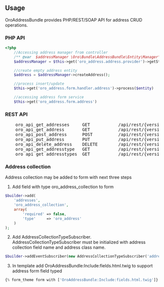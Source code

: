 Usage
-----

OroAddressBundle provides PHP/REST/SOAP API for address CRUD operations.

### PHP API

``` php
<?php
    //Accessing address manager from controller
    /** @var  $addressManager \Oro\Bundle\AddressBundle\Entity\Manager\AddressManager */
    $addressManager = $this->get('oro_address.address.provider')->getStorage();

    //create empty address entity
    $address = $addressManager->createAddress();

    //process insert/update
    $this->get('oro_address.form.handler.address')->process($entity)

    //accessing address form service
    $this->get('oro_address.form.address')
```

### REST API

<pre>
    oro_api_get_addresses     GET           /api/rest/{version}/addresses.{_format}
    oro_api_get_address       GET           /api/rest/{version}/addresses/{id}.{_format}
    oro_api_post_address      POST          /api/rest/{version}/address.{_format}
    oro_api_put_address       PUT           /api/rest/{version}/address.{_format}
    oro_api_delete_address    DELETE        /api/rest/{version}/address.{_format}
    oro_api_get_addresstype   GET           /api/rest/{version}/addresstypes/{name}.{_format}
    oro_api_get_addresstypes  GET           /api/rest/{version}/addresstypes.{_format}
</pre>

### Address collection
Address collection may be added to form with next three steps
1) Add field with type oro_address_collection to form

```php
$builder->add(
    'addresses',
    'oro_address_collection',
    array(
        'required' => false,
        'type'     => 'oro_address'
    )
);
```
2) Add AddressCollectionTypeSubscriber. AddressCollectionTypeSubscriber must be initialized with address collection field name and address class name.

```php
$builder->addEventSubscriber(new AddressCollectionTypeSubscriber('addresses', $this->addressClass));
```

3) In template add OroAddressBundle:Include:fields.html.twig to support address form field typed

```php
{% form_theme form with ['OroAddressBundle:Include:fields.html.twig']}
```
